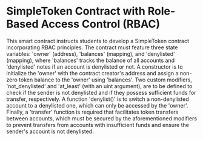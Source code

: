 # SimpleToken Contract with Role-Based Access Control (RBAC)
This smart contract instructs students to develop a SimpleToken contract incorporating RBAC principles. The contract must feature three state variables: 'owner' (address), 'balances' (mapping), and 'denylisted' (mapping), where 'balances' tracks the balance of all accounts and 'denylisted' notes if an account is denylisted or not. A constructor is to initialize the 'owner' with the contract creator's address and assign a non-zero token balance to the 'owner' using 'balances'. Two custom modifiers, 'not_denylisted' and 'at_least' (with an uint argument), are to be defined to check if the sender is not denylisted and if they possess sufficient funds for transfer, respectively. A function 'denylist()' is to switch a non-denylisted account to a denylisted one, which can only be accessed by the 'owner'. Finally, a 'transfer' function is required that facilitates token transfers between accounts, which must be secured by the aforementioned modifiers to prevent transfers from accounts with insufficient funds and ensure the sender's account is not denylisted.
 
